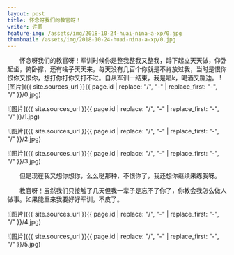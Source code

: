 ```yaml
---
layout: post
title: 怀念呀我们的教官呀！
writer: 许鹏
feature-img: /assets/img/2018-10-24-huai-nina-a-xp/0.jpg
thumbnail: /assets/img/2018-10-24-huai-nina-a-xp/0.jpg
---
```

&emsp;&emsp;怀念呀我们的教官呀！军训时候你是整我整我又整我，蹲下起立天天做，仰卧起坐，俯卧撑，还有啥子天天来，每天没有几百个你就是不肯放过我，当时是恨你恨你又恨你，想打你打你又打不过。自从军训一结束，我是唱k，喝酒又蹦迪。
![图片]({{ site.sources_url }}{{ page.id | replace: "/", "-" | replace_first: "-", "/" }}/0.jpg)

![图片]({{ site.sources_url }}{{ page.id | replace: "/", "-" | replace_first: "-", "/" }}/1.jpg)

![图片]({{ site.sources_url }}{{ page.id | replace: "/", "-" | replace_first: "-", "/" }}/2.jpg)

![图片]({{ site.sources_url }}{{ page.id | replace: "/", "-" | replace_first: "-", "/" }}/3.jpg)

&emsp;&emsp;但是现在我又想你想你，么么哒那种，不恨你了，我还想你继续来练我呀。

&emsp;&emsp;教官呀！虽然我们只接触了几天但我一辈子是忘不了你了，你教会我怎么做人做事。如果能重来我要好好军训，不皮了。
    
![图片]({{ site.sources_url }}{{ page.id | replace: "/", "-" | replace_first: "-", "/" }}/4.jpg)

![图片]({{ site.sources_url }}{{ page.id | replace: "/", "-" | replace_first: "-", "/" }}/5.jpg)